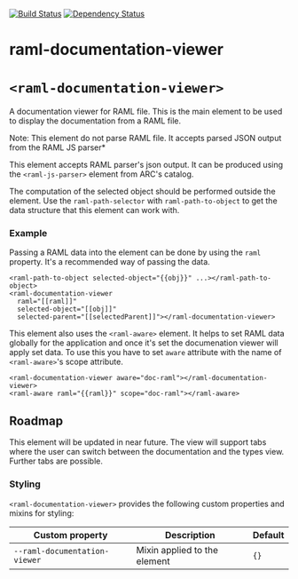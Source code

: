 [![Build Status](https://travis-ci.org/advanced-rest-client/raml-documentation-viewer.svg?branch=master)](https://travis-ci.org/advanced-rest-client/raml-documentation-viewer)  [![Dependency Status](https://dependencyci.com/github/advanced-rest-client/raml-documentation-viewer/badge)](https://dependencyci.com/github/advanced-rest-client/raml-documentation-viewer)  

# raml-documentation-viewer

# `<raml-documentation-viewer>`
A documentation viewer for RAML file. This is the main element to be used to display the
documentation from a RAML file.

Note: This element do not parse RAML file. It accepts parsed JSON output from the RAML JS parser*

This element accepts RAML parser's json output. It can be produced using the `<raml-js-parser>`
element from ARC's catalog.

The computation of the selected object should be performed outside the element.
Use the `raml-path-selector` with `raml-path-to-object` to get the data
structure that this element can work with.

### Example
Passing a RAML data into the element can be done by using the `raml` property. It's a recommended
way of passing the data.

```
<raml-path-to-object selected-object="{{obj}}" ...></raml-path-to-object>
<raml-documentation-viewer
  raml="[[raml]]"
  selected-object="[[obj]]"
  selected-parent="[[selectedParent]]"></raml-documentation-viewer>
```

This element also uses the `<raml-aware>` element. It helps to set RAML data globally for the
application and once it's set the documenation viewer will apply set data. To use this you have
to set `aware` attribute with the name of `<raml-aware>`'s scope attribute.

```
<raml-documentation-viewer aware="doc-raml"></raml-documentation-viewer>
<raml-aware raml="{{raml}}" scope="doc-raml"></raml-aware>
```

## Roadmap
This element will be updated in near future. The view will support tabs where the user can switch
between the documentation and the types view. Further tabs are possible.

### Styling
`<raml-documentation-viewer>` provides the following custom properties and mixins for styling:

Custom property | Description | Default
----------------|-------------|----------
`--raml-documentation-viewer` | Mixin applied to the element | `{}`

